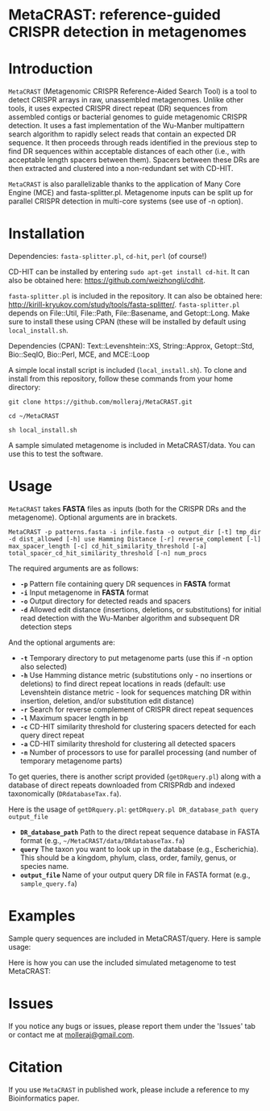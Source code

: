 # MetaCRAST: reference-guided CRISPR detection in metagenomes
# Introduction
`MetaCRAST` (Metagenomic CRISPR Reference-Aided Search Tool) is a tool to detect CRISPR arrays in raw, unassembled metagenomes. Unlike other tools, it uses expected CRISPR direct repeat (DR) sequences from assembled contigs or bacterial genomes to guide metagenomic CRISPR detection. It uses a fast implementation of the Wu-Manber multipattern search algorithm to rapidly select reads that contain an expected DR sequence. It then proceeds through reads identified in the previous step to find DR sequences within acceptable distances of each other (i.e., with acceptable length spacers between them). Spacers between these DRs are then extracted and clustered into a non-redundant set with CD-HIT. 

`MetaCRAST` is also parallelizable thanks to the application of Many Core Engine (MCE) and fasta-splitter.pl. Metagenome inputs can be split up for parallel CRISPR detection in multi-core systems (see use of -n option). 

# Installation

Dependencies: `fasta-splitter.pl`, `cd-hit`, `perl` (of course!)

CD-HIT can be installed by entering `sudo apt-get install cd-hit`. It can also be obtained here: https://github.com/weizhongli/cdhit.

`fasta-splitter.pl` is included in the repository. It can also be obtained here: http://kirill-kryukov.com/study/tools/fasta-splitter/.
`fasta-splitter.pl` depends on File::Util, File::Path, File::Basename, and Getopt::Long. Make sure to install these using CPAN (these will be installed by default using `local_install.sh`.

Dependencies (CPAN): Text::Levenshtein::XS, String::Approx, Getopt::Std, Bio::SeqIO, Bio::Perl, MCE, and MCE::Loop

A simple local install script is included (`local_install.sh`). To clone and install from this repository, follow these commands from your home directory:

`git clone https://github.com/molleraj/MetaCRAST.git`

`cd ~/MetaCRAST`

`sh local_install.sh`

A sample simulated metagenome is included in MetaCRAST/data. You can use this to test the software. 

# Usage 
`MetaCRAST` takes **FASTA** files as inputs (both for the CRISPR DRs and the metagenome). Optional arguments are in brackets. 

`MetaCRAST -p patterns.fasta -i infile.fasta -o output_dir [-t] tmp_dir -d dist_allowed [-h] use Hamming Distance [-r] reverse_complement [-l] max_spacer_length [-c] cd_hit_similarity_threshold [-a] total_spacer_cd_hit_similarity_threshold [-n] num_procs`

The required arguments are as follows:
* **`-p`** Pattern file containing query DR sequences in **FASTA** format
* **`-i`** Input metagenome in **FASTA** format
* **`-o`** Output directory for detected reads and spacers
* **`-d`** Allowed edit distance (insertions, deletions, or substitutions) for initial read detection with the Wu-Manber algorithm and subsequent DR detection steps

And the optional arguments are:
* **`-t`** Temporary directory to put metagenome parts (use this if -n option also selected)
* **`-h`** Use Hamming distance metric (substitutions only - no insertions or deletions) to find direct repeat locations in reads (default: use Levenshtein distance metric - look for sequences matching DR within insertion, deletion, and/or substitution edit distance) 
* **`-r`** Search for reverse complement of CRISPR direct repeat sequences
* **`-l`** Maximum spacer length in bp
* **`-c`** CD-HIT similarity threshold for clustering spacers detected for each query direct repeat
* **`-a`** CD-HIT similarity threshold for clustering all detected spacers 
* **`-n`** Number of processors to use for parallel processing (and number of temporary metagenome parts)

To get queries, there is another script provided (`getDRquery.pl`) along with a database of direct repeats downloaded from CRISPRdb and indexed taxonomically (`DRdatabaseTax.fa`).  

Here is the usage of `getDRquery.pl`: `getDRquery.pl DR_database_path query output_file`

* **`DR_database_path`** Path to the direct repeat sequence database in FASTA format (e.g., `~/MetaCRAST/data/DRdatabaseTax.fa`)
* **`query`** The taxon you want to look up in the database (e.g., Escherichia). This should be a kingdom, phylum, class, order, family, genus, or species name.
* **`output_file`** Name of your output query DR file in FASTA format (e.g., `sample_query.fa`)

# Examples 

Sample query sequences are included in MetaCRAST/query. Here is sample usage:

Here is how you can use the included simulated metagenome to test MetaCRAST: 

# Issues

If you notice any bugs or issues, please report them under the 'Issues' tab or contact me at molleraj@gmail.com.

# Citation
If you use `MetaCRAST` in published work, please include a reference to my Bioinformatics paper.
